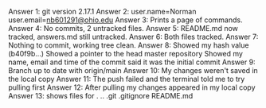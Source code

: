 Answer 1: git version 2.17.1
Answer 2: user.name=Norman 
user.email=nb601291@ohio.edu
Answer 3: Prints a page of commands.
Answer 4: No commits, 2 untracked files.
Answer 5: README.md now tracked, answers.md still untracked.
Answer 6: Both files tracked.
Answer 7: Nothing to commit, working tree clean.
Answer 8: Showed my hash value (b40f9b...)
Showed a pointer to the head master repository
Showed my name, email and time of the commit
said it was the initial commit
Answer 9: Branch up to date with origin/main
Answer 10: My changes weren't saved in the local copy
Answer 11: The push failed and the terminal told me to try pulling first
Answer 12: After pulling my changes appeared in my local copy
Answer 13: shows files for . .. .git .gitignore README.md

